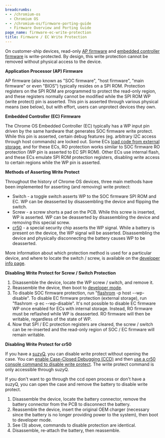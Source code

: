 ```yaml
---
breadcrumbs:
- - /chromium-os
  - Chromium OS
- - /chromium-os/firmware-porting-guide
  - Firmware Overview and Porting Guide
page_name: firmware-ec-write-protection
title: Firmware / EC Write Protection
---
```


On customer-ship devices, read-only [AP
firmware](/chromium-os/developer-information-for-chrome-os-devices/custom-firmware)
and [embedded controller firmware](/chromium-os/ec-development) is
write-protected. By design, this write protection cannot be removed without
physical access to the device.

**Application Processor (AP) Firmware**

AP firmware (also known as "SOC firmware", "host firmware", "main firmware" or
even "BIOS") typically resides on a SPI ROM. Protection registers on the SPI ROM
are programmed to protect the read-only region, and these registers normally
cannot be modified while the SPI ROM WP (write protect) pin is asserted. This
pin is asserted through various physical means (see below), but with effort,
users can unprotect devices they own.

**Embedded Controller (EC) Firmware**

The Chrome OS Embedded Controller (EC) typically has a WP input pin driven by
the same hardware that generates SOC firmware write protect. While this pin is
asserted, certain debug features (eg. arbitrary I2C access through host
commands) are locked out. Some ECs [load code from external
storage](/chromium-os/ec-development/ec-image-geometry-spec), and for these ECs,
RO protection works similar to SOC firmware RO protection (WP pin is asserted to
EC SPI ROM). Other ECs use internal flash, and these ECs emulate SPI ROM
protection registers, disabling write access to certain regions while the WP pin
is asserted.

**Methods of Asserting Write Protect**

Throughout the history of Chrome OS devices, three main methods have been
implemented for asserting (and removing) write protect:

*   Switch - a toggle switch asserts WP to the SOC firmware SPI ROM and
            EC. WP can be deasserted by disassembling the device and flipping
            the switch.
*   Screw - a screw shorts a pad on the PCB. While this screw is
            inserted, WP is asserted. WP can be deasserted by disassembling the
            device and removing this special screw.
*   [cr50](https://chromium.googlesource.com/chromiumos/platform/ec/+/master/board/cr50/)
            - a special security chip asserts the WP signal. While a battery is
            present on the device, the WP signal will be asserted. Disassembling
            the device and physically disconnecting the battery causes WP to be
            deasserted.

More information about which protection method is used for a particular device,
and where to locate the switch / screw, is available on the [developer info
page](/chromium-os/developer-information-for-chrome-os-devices).

**Disabling Write Protect for Screw / Switch Protection**

1.  Disassemble the device, locate the WP screw / switch, and remove it.
2.  Reassemble the device, then boot to [developer
            mode](/chromium-os/chromiumos-design-docs/developer-mode).
3.  To disable SOC firmware protection, run
            "[flashrom](/chromium-os/packages/cros-flashrom) -p host
            --wp-disable". To disable EC firmware protection (external storage),
            run "flashrom -p ec --wp-disable". It's not possible to disable EC
            firmware WP once enabled for ECs with internal storage. Instead, RO
            firmware must be reflashed while WP is deasserted. RO firmware will
            then be writable, regardless of the state of WP.
4.  Now that SPI / EC protection registers are cleared, the screw /
            switch can be re-inserted and the read-only region of SOC / EC
            firmware will remain writable.

**Disabling Write Protect for cr50**

If you have a
[suzyQ](https://chromium.googlesource.com/chromiumos/third_party/hdctools/+/master/docs/ccd.md#suzyq-suzyqable),
you can disable write protect without opening the case. You can [enable
Case-Closed Debugging
(CCD)](https://chromium.googlesource.com/chromiumos/platform/ec/+/master/docs/case_closed_debugging_cr50.md#ccd-setup)
and then [use a cr50 console command to disable write
protect](https://chromium.googlesource.com/chromiumos/platform/ec/+/master/docs/case_closed_debugging_cr50.md#wp-control).
The write protect command is only accessible through suzyQ.

If you don't want to go through the ccd open process or don't have a suzyQ, you
can open the case and remove the battery to disable write protect.

1.  Disassemble the device, locate the battery connector, remove the
            battery connector from the PCB to disconnect the battery.
2.  Reassemble the device, insert the original OEM charger (necessary
            since the battery is no longer providing power to the system), then
            boot to developer mode.
3.  See (3) above, commands to disable protection are identical.
4.  Disassemble, re-attach the battery, then reassemble.